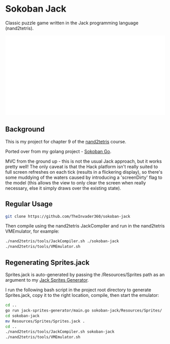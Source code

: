 # Sokoban Jack

Classic puzzle game written in the Jack programming language (nand2tetris).

![Resources/demo.gif](Resources/demo.gif)

## Background

This is my project for chapter 9 of the [nand2tetris](https://www.nand2tetris.org/) course.

Ported over from my golang project - [Sokoban Go](https://github.com/TheInvader360/sokoban-go).

MVC from the ground up - this is not the usual Jack approach, but it works pretty well! The only caveat is that the Hack platform isn't really suited to full screen refreshes on each tick (results in a flickering display), so there's some muddying of the waters caused by introducing a 'screenDirty' flag to the model (this allows the view to only clear the screen when really necessary, else it simply draws over the existing state).

## Regular Usage

```bash
git clone https://github.com/TheInvader360/sokoban-jack
```

Then compile using the nand2tetris JackCompiler and run in the nand2tetris VMEmulator, for example:

```bash
./nand2tetris/tools/JackCompiler.sh ./sokoban-jack
./nand2tetris/tools/VMEmulator.sh
```

## Regenerating Sprites.jack

Sprites.jack is auto-generated by passing the /Resources/Sprites path as an argument to my [Jack Sprites Generator](https://github.com/TheInvader360/jack-sprites-generator).

I run the following bash script in the project root directory to generate Sprites.jack, copy it to the right location, compile, then start the emulator:

```bash
cd ..
go run jack-sprites-generator/main.go sokoban-jack/Resources/Sprites/
cd sokoban-jack
mv Resources/Sprites/Sprites.jack .
cd ..
./nand2tetris/tools/JackCompiler.sh sokoban-jack
./nand2tetris/tools/VMEmulator.sh
```
